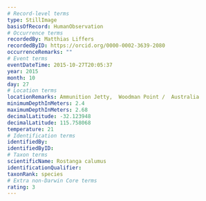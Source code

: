 ```yaml
---
# Record-level terms
type: StillImage
basisOfRecord: HumanObservation
# Occurrence terms
recordedBy: Matthias Liffers
recordedByID: https://orcid.org/0000-0002-3639-2080
occurrenceRemarks: ""
# Event terms
eventDateTime: 2015-10-27T20:05:37
year: 2015
month: 10
day: 27
# Location terms
locationRemarks: Ammunition Jetty,  Woodman Point /  Australia
minimumDepthInMeters: 2.4
maximumDepthInMeters: 2.68
decimalLatitude: -32.123948
decimalLatitude: 115.758068
temperature: 21
# Identification terms
identifiedBy: 
identifiedByID: 
# Taxon terms
scientificName: Rostanga calumus
identificationQualifier: 
taxonRank: species
# Extra non-Darwin Core terms
rating: 3
---
```

